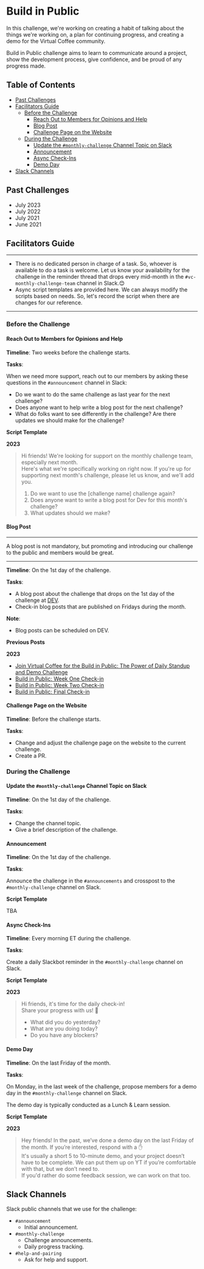 # Build in Public

In this challenge, we're working on creating a habit of talking about the things we're working on, a plan for continuing progress, and creating a demo for the Virtual Coffee community.

Build in Public challenge aims to learn to communicate around a project, show the development process, give confidence, and be proud of any progress made.

## Table of Contents

- [Past Challenges](#past-challenges)
- [Facilitators Guide](#facilitators-guide)
  - [Before the Challenge](#before-the-challenge)
    - [Reach Out to Members for Opinions and Help](#reach-out-to-members-for-opinions-and-help)
    - [Blog Post](#blog-post)
    - [Challenge Page on the Website](#challenge-page-on-the-website)
  - [During the Challenge](#during-the-challenge)
    - [Update the `#monthly-challenge` Channel Topic on Slack](#update-the-monthly-challenge-channel-topic-on-slack)
    - [Announcement](#announcement)
    - [Async Check-Ins](#async-check-ins)
    - [Demo Day](#demo-day)
- [Slack Channels](#slack-channels)

## Past Challenges

- July 2023
- July 2022
- July 2021
- June 2021

## Facilitators Guide

---

- There is no dedicated person in charge of a task. So, whoever is available to do a task is welcome. Let us know your availability for the challenge in the reminder thread that drops every mid-month in the `#vc-monthly-challenge-team` channel in Slack.😊
- Async script templates are provided here. We can always modify the scripts based on needs. So, let's record the script when there are changes for our reference.

---

### Before the Challenge

#### Reach Out to Members for Opinions and Help

**Timeline**: Two weeks before the challenge starts.

**Tasks**:

When we need more support, reach out to our members by asking these questions in the `#announcement` channel in Slack:

- Do we want to do the same challenge as last year for the next challenge?
- Does anyone want to help write a blog post for the next challenge?
- What do folks want to see differently in the challenge? Are there updates we should make for the challenge?

**Script Template**

**2023**

> Hi friends! We're looking for support on the monthly challenge team, especially next month. <br> Here's what we're specifically working on right now. If you're up for supporting next month's challenge, please let us know, and we'll add you.
>
> 1. Do we want to use the [challenge name] challenge again?
> 2. Does anyone want to write a blog post for Dev for this month's challenge?
> 3. What updates should we make?

#### Blog Post

---

A blog post is not mandatory, but promoting and introducing our challenge to the public and members would be great.

---

**Timeline**: On the 1st day of the challenge.

**Tasks**:

- A blog post about the challenge that drops on the 1st day of the challenge at [DEV](https://dev.to/virtualcoffee).
- Check-in blog posts that are published on Fridays during the month.

**Note**:

- Blog posts can be scheduled on DEV.

**Previous Posts**

**2023**

- [Join Virtual Coffee for the Build in Public: The Power of Daily Standup and Demo Challenge](https://dev.to/virtualcoffee/join-virtual-coffee-for-the-build-in-public-the-power-of-daily-standup-and-demo-challenge-35kb)
- [Build in Public: Week One Check-in](https://dev.to/virtualcoffee/build-in-public-week-one-check-in-4dai)
- [Build in Public: Week Two Check-in](https://dev.to/virtualcoffee/build-in-public-week-two-check-in-2jf5)
- [Build in Public: Final Check-in](https://dev.to/virtualcoffee/build-in-public-final-check-in-eij)

#### Challenge Page on the Website

**Timeline**: Before the challenge starts.

**Tasks**:

- Change and adjust the challenge page on the website to the current challenge.
- Create a PR.

### During the Challenge

#### Update the `#monthly-challenge` Channel Topic on Slack

**Timeline**: On the 1st day of the challenge.

**Tasks**:

- Change the channel topic.
- Give a brief description of the challenge.

#### Announcement

**Timeline**: On the 1st day of the challenge.

**Tasks**:

Announce the challenge in the `#announcements` and crosspost to the `#monthly-challenge` channel on Slack.

**Script Template**

TBA

#### Async Check-Ins

**Timeline**: Every morning ET during the challenge.

**Tasks**:

Create a daily Slackbot reminder in the `#monthly-challenge` channel on Slack.

**Script Template**

**2023**

> Hi friends, it's time for the daily check-in! <br>
> Share your progress with us! 🙌
>
> - What did you do yesterday?
> - What are you doing today?
> - Do you have any blockers?

#### Demo Day

**Timeline**: On the last Friday of the month.

**Tasks**:

On Monday, in the last week of the challenge, propose members for a demo day in the `#monthly-challenge` channel on Slack.

The demo day is typically conducted as a Lunch & Learn session.

**Script Template**

**2023**

> Hey friends! In the past, we’ve done a demo day on the last Friday of the month. If you’re interested, respond with a ✋ <br>
> It's usually a short 5 to 10-minute demo, and your project doesn’t have to be complete. We can put them up on YT if you’re comfortable with that, but we don’t need to. <br>
> If you'd rather do some feedback session, we can work on that too.

## Slack Channels

Slack public channels that we use for the challenge:

- `#announcement`
  - Initial announcement.
- `#monthly-challenge`
  - Challenge announcements.
  - Daily progress tracking.
- `#help-and-pairing`
  - Ask for help and support.
